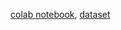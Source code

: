 [colab notebook](https://colab.research.google.com/drive/1ziX5Anr2ARs7jHJ2sHYh-2-WfYjZwhYu), [dataset](https://drive.google.com/file/d/1zRzkDrs4LEoe6e8a1ZTerHD-_au7U9nj/view)
